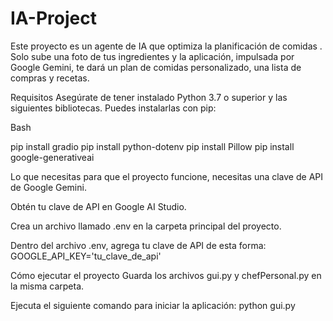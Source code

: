 # IA-Project

Este proyecto es un agente de IA que optimiza la planificación de comidas . Solo sube una foto de tus ingredientes y la aplicación, impulsada por Google Gemini, te dará un plan de comidas personalizado, una lista de compras y recetas.

Requisitos
Asegúrate de tener instalado Python 3.7 o superior y las siguientes bibliotecas. Puedes instalarlas con pip:

Bash

pip install gradio
pip install python-dotenv
pip install Pillow
pip install google-generativeai

Lo que necesitas para que el proyecto funcione, necesitas una clave de API de Google Gemini.

Obtén tu clave de API en Google AI Studio.

Crea un archivo llamado .env en la carpeta principal del proyecto.

Dentro del archivo .env, agrega tu clave de API de esta forma:
GOOGLE_API_KEY='tu_clave_de_api'

Cómo ejecutar el proyecto
Guarda los archivos gui.py y chefPersonal.py en la misma carpeta.

Ejecuta el siguiente comando para iniciar la aplicación:
python gui.py
